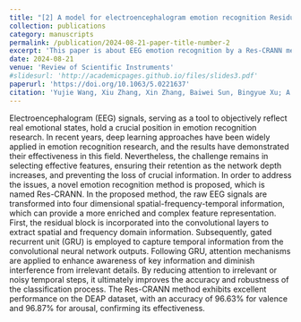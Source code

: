 ```yaml
---
title: "[2] A model for electroencephalogram emotion recognition Residual block-gated recurrent unit with attention mechanism"
collection: publications
category: manuscripts
permalink: /publication/2024-08-21-paper-title-number-2
excerpt: 'This paper is about EEG emotion recognition by a Res-CRANN method.'
date: 2024-08-21
venue: 'Review of Scientific Instruments'
#slidesurl: 'http://academicpages.github.io/files/slides3.pdf'
paperurl: 'https://doi.org/10.1063/5.0221637'
citation: 'Yujie Wang, Xiu Zhang, Xin Zhang, Baiwei Sun, Bingyue Xu; A model for electroencephalogram emotion recognition: Residual block-gated recurrent unit with attention mechanism. Rev. Sci. Instrum. 1 August 2024; 95 (8): 085110. https://doi.org/10.1063/5.0221637.'
---
```


Electroencephalogram (EEG) signals, serving as a tool to objectively reflect real emotional states, hold a crucial position in emotion recognition research. In recent years, deep learning approaches have been widely applied in emotion recognition research, and the results have demonstrated their effectiveness in this field. Nevertheless, the challenge remains in selecting effective features, ensuring their retention as the network depth increases, and preventing the loss of crucial information. In order to address the issues, a novel emotion recognition method is proposed, which is named Res-CRANN. In the proposed method, the raw EEG signals are transformed into four dimensional spatial-frequency-temporal information, which can provide a more enriched and complex feature representation. First, the residual block is incorporated into the convolutional layers to extract spatial and frequency domain information. Subsequently, gated recurrent unit (GRU) is employed to capture temporal information from the convolutional neural network outputs. Following GRU, attention mechanisms are applied to enhance awareness of key information and diminish interference from irrelevant details. By reducing attention to irrelevant or noisy temporal steps, it ultimately improves the accuracy and robustness of the classification process. The Res-CRANN method exhibits excellent performance on the DEAP dataset, with an accuracy of 96.63% for valence and 96.87% for arousal, confirming its effectiveness.
